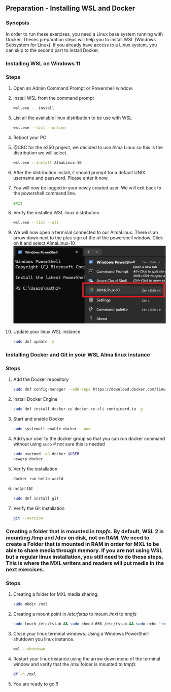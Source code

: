 ## Preparation - Installing WSL and Docker

### Synopsis

In order to run these exercises, you need a Linux base system running with Docker. Theses preparation steps will help you to install WSL (Windows Subsystem for Linux). If you already have access to a Linux system, you can skip to the second part to install Docker.

### Installing WSL on Windows 11

### Steps

1. Open an Admin Command Prompt or Powershell window.

1. Install WSL from the command prompt  
   ```sh
   wsl.exe -- install
   ```
1. List all the available linux distribution to be use with WSL
   ```sh
   wsl.exe --list --online
   ```
1. Reboot your PC
1. @CBC for the e250 project, we decided to use Alma Linux so this is the distribution we will select.
   ```sh
   wsl.exe --install AlmaLinux-10
   ```
1. After the distribution install, it should prompt for a default UNIX username and password. Please enter it now.
1. You will now be logged in your newly created user. We will exit back to the powershell command line.
   ```sh
   exit
   ```
1. Verify the installed WSL linux distribution
   ```sh
   wsl.exe --list --all
   ```
1. We will now open a terminal connected to our AlmaLinux. There is an arrow down next to the plus sign of the of the powershell window. Click on it and select AlmaLinux-10
   <img src="./PS1.jpg" width="480">
1. Update your linux WSL instance
   ```sh
   sudo dnf update -y
   ```

### Installing Docker and Git in your WSL Alma linux instance

### Steps

1. Add the Docker repository
   ```sh
   sudo dnf config-manager --add-repo https://download.docker.com/linux/centos/docker-ce.repo
   ```
1. Install Docker Engine
   ```sh
   sudo dnf install docker-ce docker-ce-cli containerd.io -y
   ```
1. Start and enable Docker
   ```sh
   sudo systemctl enable docker --now
   ```
1. Add your user to the docker group so that you can run docker command without using `sudo` # not sure this is needed
   ```sh
   sudo usermod -aG docker $USER
   newgrp docker
   ```
1. Verify the installation
   ```sh
   docker run hello-world
   ```
1. Install Git
   ```sh
   sudo dnf install git
   ```
1. Verify the Git installation
   ```sh
   git --version
   ```

### Creating a folder that is mounted in *tmpfs*. By default, WSL 2 is mounting /tmp and /dev on disk, not on RAM. We need to create a Folder that is mounted in RAM in order for MXL to be able to share media through memory. **If you are not using WSL but a regular linux installation, you still need to do these steps. This is where the MXL writers and readers will put media in the next exercises.**

### Steps

1. Creating a folder for MXL media sharing.
   ```sh
   sudo mkdir /mxl
   ```
1. Creating a mount point in */etc/fstab* to mount */mxl* to *tmpfs*
   ```sh
   sudo touch /etc/fstab && sudo chmod 666 /etc/fstab && sudo echo 'tmpfs /mxl tmpfs defaults,noatime,size=512M 0 0' > /etc/fstab
   ```
1. Close your linux terminal windows. Using a Windows PowerShell shutdown you linux instance.
   ```sh
   wsl --shutdown
   ```
1. Restart your linux instance using the arrow down menu of the terminal window and verify that the */mxl* folder is mounted to *tmpfs*
   ```sh
   df -h /mxl
   ```
1. You are ready to go!!!
